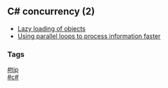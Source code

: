 ## C\# concurrency (2)

- [Lazy loading of objects](lazy-loading-objects.md)
- [Using parallel loops to process information faster](using-parallel-loops.md)

### Tags
[#tip](../../tips.md)  
[#c#](../csharp.md)